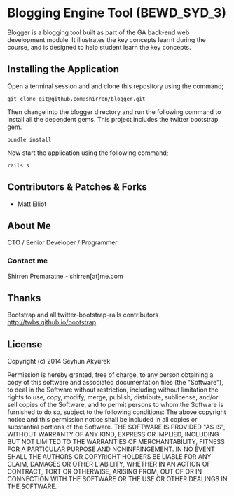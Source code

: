 # Blogging Engine Tool (BEWD_SYD_3)
Blogger is a blogging tool built as part of the GA back-end web development module. It illustrates the key concepts learnt during the course, and is designed to help student learn the key concepts.

## Installing the Application

Open a terminal session and and clone this repository using the command;

```
git clone git@github.com:shirren/blogger.git
```

Then change into the blogger directory and run the following command to install all the dependent gems. This project includes the twitter bootstrap gem.

```
bundle install
```

Now start the application using the following command;

```
rails s
```

## Contributors & Patches & Forks
<ul>
  <li>Matt Elliot</li>
</ul>

## About Me
CTO / Senior Developer / Programmer


### Contact me
Shirren Premaratne - shirren[at]me.com


## Thanks
Bootstrap and all twitter-bootstrap-rails contributors
http://twbs.github.io/bootstrap


## License
Copyright (c) 2014 Seyhun Akyürek

Permission is hereby granted, free of charge, to any person obtaining a copy of this software and associated documentation files (the "Software"), to deal in the Software without restriction, including without limitation the rights to use, copy, modify, merge, publish, distribute, sublicense, and/or sell copies of the Software, and to permit persons to whom the Software is furnished to do so, subject to the following conditions:
The above copyright notice and this permission notice shall be included in all copies or substantial portions of the Software.
THE SOFTWARE IS PROVIDED "AS IS", WITHOUT WARRANTY OF ANY KIND, EXPRESS OR IMPLIED, INCLUDING BUT NOT LIMITED TO THE WARRANTIES OF MERCHANTABILITY, FITNESS FOR A PARTICULAR PURPOSE AND NONINFRINGEMENT. IN NO EVENT SHALL THE AUTHORS OR COPYRIGHT HOLDERS BE LIABLE FOR ANY CLAIM, DAMAGES OR OTHER LIABILITY, WHETHER IN AN ACTION OF CONTRACT, TORT OR OTHERWISE, ARISING FROM, OUT OF OR IN CONNECTION WITH THE SOFTWARE OR THE USE OR OTHER DEALINGS IN THE SOFTWARE.
